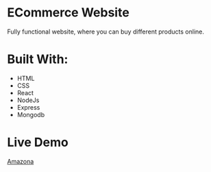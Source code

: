 # ECommerce Website

Fully functional website, where you can buy different products online.

# Built With:
* HTML
* CSS
* React 
* NodeJs
* Express
* Mongodb

# Live Demo
[Amazona](https://amazon-mern.netlify.app/)

